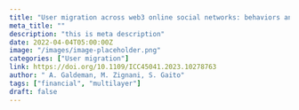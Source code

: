```yaml
---
title: "User migration across web3 online social networks: behaviors and influence of hubs"
meta_title: ""
description: "this is meta description"
date: 2022-04-04T05:00:00Z
image: "/images/image-placeholder.png"
categories: ["User migration"]
link: https://doi.org/10.1109/ICC45041.2023.10278763
author: " A. Galdeman, M. Zignani, S. Gaito"
tags: ["financial", "multilayer"]
draft: false
---
```

